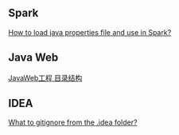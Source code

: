 ## Spark

[How to load java properties file and use in Spark?](https://stackoverflow.com/questions/31115881/how-to-load-java-properties-file-and-use-in-spark)

## Java Web

[JavaWeb工程 目录结构](https://www.cnblogs.com/zhanghengscnc/p/8449894.html)

## IDEA

[What to gitignore from the .idea folder?](https://stackoverflow.com/questions/11968531/what-to-gitignore-from-the-idea-folder)
